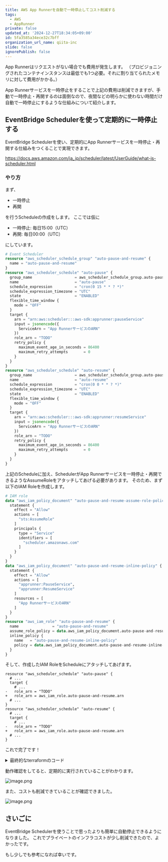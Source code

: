 ```yaml
---
title: AWS App Runnerを自動で一時停止してコスト削減する
tags:
  - AWS
  - AppRunner
private: false
updated_at: '2024-12-27T18:34:05+09:00'
id: 5fa3585a34ece32c7bff
organization_url_name: qiita-inc
slide: false
ignorePublish: false
---
```

App Runnerはリクエストがない場合でも費用が発生します。
（プロビジョニングされたコンテナインスタンスは最低でも1つ必要。それに割り当てられたメモリに対して費用がかかる。）

App Runnerサービスを一時停止をすることで上記の費用は削減できますが、手動で一時停止・再開するのは面倒なので、夜間などの明らかに使わない時間だけ自動で一時停止にするような仕組みについて紹介します。

## EventBridge Schedulerを使って定期的に一時停止する

EventBridge Schedulerを使い、定期的にApp Runnerサービスを一時停止・再開する仕組みをつくることで実現できます。

https://docs.aws.amazon.com/ja_jp/scheduler/latest/UserGuide/what-is-scheduler.html

### やり方

まず、

- 一時停止
- 再開

を行うScheduleの作成をします。
ここでは仮に

- 一時停止: 毎日15:00（UTC）
- 再開: 毎日00:00（UTC）

にしています。

```terraform
# Event Scheduler
resource "aws_scheduler_schedule_group" "auto-pause-and-resume" {
  name = "auto-pause-and-resume"
}
resource "aws_scheduler_schedule" "auto-pause" {
  group_name                   = aws_scheduler_schedule_group.auto-pause-and-resume.name
  name                         = "auto-pause"
  schedule_expression          = "cron(0 15 * * ? *)"
  schedule_expression_timezone = "UTC"
  state                        = "ENABLED"
  flexible_time_window {
    mode = "OFF"
  }
  target {
    arn = "arn:aws:scheduler:::aws-sdk:apprunner:pauseService"
    input = jsonencode({
      ServiceArn = "App RunnerサービスのARN"
    })
    role_arn = "TODO"
    retry_policy {
      maximum_event_age_in_seconds = 86400
      maximum_retry_attempts       = 0
    }
  }
}
resource "aws_scheduler_schedule" "auto-resume" {
  group_name                   = aws_scheduler_schedule_group.auto-pause-and-resume.name
  name                         = "auto-resume"
  schedule_expression          = "cron(0 0 * * ? *)"
  schedule_expression_timezone = "UTC"
  state                        = "ENABLED"
  flexible_time_window {
    mode = "OFF"
  }
  target {
    arn = "arn:aws:scheduler:::aws-sdk:apprunner:resumeService"
    input = jsonencode({
      ServiceArn = "App RunnerサービスのARN"
    })
    role_arn = "TODO"
    retry_policy {
      maximum_event_age_in_seconds = 86400
      maximum_retry_attempts       = 0
    }
  }
}
```

上記のScheduleに加え、SchedulerがApp Runnerサービスを一時停止・再開できるようなAssumeRoleをアタッチしてあげる必要があります。
そのため、まず以下のIAM Roleを作成します。

```terraform
# IAM role
data "aws_iam_policy_document" "auto-pause-and-resume-assume-role-policy" {
  statement {
    effect = "Allow"
    actions = [
      "sts:AssumeRole"
    ]
    principals {
      type = "Service"
      identifiers = [
        "scheduler.amazonaws.com"
      ]
    }
  }
}
data "aws_iam_policy_document" "auto-pause-and-resume-inline-policy" {
  statement {
    effect = "Allow"
    actions = [
      "apprunner:PauseService",
      "apprunner:ResumeService"
    ]
    resources = [
      "App RunnerサービスのARN"
    ]
  }
}
resource "aws_iam_role" "auto-pause-and-resume" {
  name               = "auto-pause-and-resume"
  assume_role_policy = data.aws_iam_policy_document.auto-pause-and-resume-assume-role-policy.json
  inline_policy {
    name   = "auto-pause-and-resume-inline-policy"
    policy = data.aws_iam_policy_document.auto-pause-and-resume-inline-policy.json
  }
}
```

そして、作成したIAM RoleをScheduleにアタッチしてあげます。

```diff_terraform
resource "aws_scheduler_schedule" "auto-pause" {
  # ...
  target {
    # ...
-   role_arn = "TODO"
+   role_arn = aws_iam_role.auto-pause-and-resume.arn
  # ...
}
resource "aws_scheduler_schedule" "auto-resume" {
  # ...
  target {
    # ...
-   role_arn = "TODO"
+   role_arn = aws_iam_role.auto-pause-and-resume.arn
  # ...
}
```

これで完了です！

<details><summary>最終的なterraformのコード</summary>

```terraform
# Event Scheduler
resource "aws_scheduler_schedule_group" "auto-pause-and-resume" {
  name = "auto-pause-and-resume"
}
resource "aws_scheduler_schedule" "auto-pause" {
  group_name                   = aws_scheduler_schedule_group.auto-pause-and-resume.name
  name                         = "auto-pause"
  schedule_expression          = "cron(0 15 * * ? *)"
  schedule_expression_timezone = "UTC"
  state                        = "ENABLED"
  flexible_time_window {
    mode = "OFF"
  }
  target {
    arn = "arn:aws:scheduler:::aws-sdk:apprunner:pauseService"
    input = jsonencode({
      ServiceArn = "App RunnerサービスのARN"
    })
    role_arn = aws_iam_role.auto-pause-and-resume.arn
    retry_policy {
      maximum_event_age_in_seconds = 86400
      maximum_retry_attempts       = 0
    }
  }
}
resource "aws_scheduler_schedule" "auto-resume" {
  group_name                   = aws_scheduler_schedule_group.auto-pause-and-resume.name
  name                         = "auto-resume"
  schedule_expression          = "cron(0 0 * * ? *)"
  schedule_expression_timezone = "UTC"
  state                        = "ENABLED"
  flexible_time_window {
    mode = "OFF"
  }
  target {
    arn = "arn:aws:scheduler:::aws-sdk:apprunner:resumeService"
    input = jsonencode({
      ServiceArn = "App RunnerサービスのARN"
    })
    role_arn = aws_iam_role.auto-pause-and-resume.arn
    retry_policy {
      maximum_event_age_in_seconds = 86400
      maximum_retry_attempts       = 0
    }
  }
}

# IAM role
data "aws_iam_policy_document" "auto-pause-and-resume-assume-role-policy" {
  statement {
    effect = "Allow"
    actions = [
      "sts:AssumeRole"
    ]
    principals {
      type = "Service"
      identifiers = [
        "scheduler.amazonaws.com"
      ]
    }
  }
}
data "aws_iam_policy_document" "auto-pause-and-resume-inline-policy" {
  statement {
    effect = "Allow"
    actions = [
      "apprunner:PauseService",
      "apprunner:ResumeService"
    ]
    resources = [
      "App RunnerサービスのARN"
    ]
  }
}
resource "aws_iam_role" "auto-pause-and-resume" {
  name               = "auto-pause-and-resume"
  assume_role_policy = data.aws_iam_policy_document.auto-pause-and-resume-assume-role-policy.json
  inline_policy {
    name   = "auto-pause-and-resume-inline-policy"
    policy = data.aws_iam_policy_document.auto-pause-and-resume-inline-policy.json
  }
}
```

</details>

動作確認をしてると、定期的に実行されていることがわかります。

![image.png](https://qiita-image-store.s3.ap-northeast-1.amazonaws.com/0/352836/dc26e030-37d2-af4e-dffa-516daa7b8279.png)

また、コストも削減できていることが確認できました。

![image.png](https://qiita-image-store.s3.ap-northeast-1.amazonaws.com/0/352836/d0bec628-174c-96a9-a9a8-f5e4a84f31ec.png)

## さいごに

EventBridge Schedulerを使うことで思ったよりも簡単に自動停止できるようになりました。
これでプライベートのインフラコストが少し削減できたので、よかったです。

もし少しでも参考になれば幸いです。
